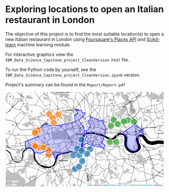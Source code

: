 # Exploring locations to open an Italian restaurant in London

The objective of this project is to find the most suitable location(s) to open a new Italian restaurant in London using [Foursquare's Places API](https://developer.foursquare.com/docs/places-api/) and [Scikit-learn](https://scikit-learn.org/stable/modules/clustering.html#clustering) machine learning module.


For interactive graphics view the `IBM_Data_Science_Capstone_project_CleanVersion.html` file.

To run the Python code by yourself, see the `IBM_Data_Science_Capstone_project_CleanVersion.ipynb` version.

Project's summary can be found in the `Report/Report.pdf`

<img src="example.png"
     alt="example_pic"
     style="float: left; margin-right: 10px;" />
